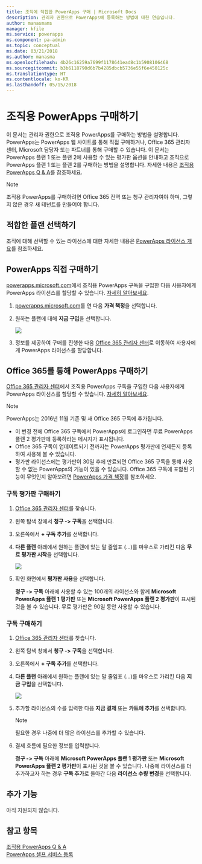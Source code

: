 ```yaml
---
title: 조직에 적합한 PowerApps 구매 | Microsoft Docs
description: 관리자 권한으로 PowerApps에 등록하는 방법에 대한 연습입니다.
author: manasmams
manager: kfile
ms.service: powerapps
ms.component: pa-admin
ms.topic: conceptual
ms.date: 03/21/2018
ms.author: manasma
ms.openlocfilehash: 4b26c16259a7699f1178641ead8c1b5908106468
ms.sourcegitcommit: b3b6118790d6b7b4285dbcb5736e55f6e450125c
ms.translationtype: HT
ms.contentlocale: ko-KR
ms.lasthandoff: 05/15/2018
---
```

# <a name="purchase-powerapps-for-your-organization"></a>조직용 PowerApps 구매하기
이 문서는 관리자 권한으로 조직용 PowerApps를 구매하는 방법을 설명합니다. PowerApps는 PowerApps 웹 사이트를 통해 직접 구매하거나, Office 365 관리자 센터, Microsoft 담당자 또는 파트너를 통해 구매할 수 있습니다. 이 문서는 PowerApps 플랜 1 또는 플랜 2에 사용할 수 있는 평가판 옵션을 안내하고 조직으로 PowerApps 플랜 1 또는 플랜 2를 구매하는 방법을 설명합니다. 자세한 내용은 [조직용 PowerApps Q & A](signup-question-and-answer.md)를 참조하세요.

> [!NOTE]
>   조직용 PowerApps를 구매하려면 Office 365 전역 또는 청구 관리자여야 하며, 그렇지 않은 경우 새 테넌트를 만들어야 합니다.

## <a name="choosing-the-right-plan"></a>적합한 플랜 선택하기
조직에 대해 선택할 수 있는 라이선스에 대한 자세한 내용은 [PowerApps 라이선스 개요](pricing-billing-skus.md)를 참조하세요.

## <a name="purchase-powerapps-directly"></a>PowerApps 직접 구매하기
[powerapps.microsoft.com][4]에서 조직용 PowerApps 구독을 구입한 다음 사용자에게 PowerApps 라이선스를 할당할 수 있습니다. [자세히 알아보세요][5].

1. [powerapps.microsoft.com][4]를 연 다음 **가격 책정**을 선택합니다.

2. 원하는 플랜에 대해 **지금 구입**을 선택합니다.

    ![](./media/signup-for-powerapps-admin/buy-now.png)

3. 정보를 제공하여 구매를 진행한 다음 [Office 365 관리자 센터][6]로 이동하여 사용자에게 PowerApps 라이선스를 할당합니다.

## <a name="get-powerapps-through-office-365"></a>Office 365를 통해 PowerApps 구매하기
[Office 365 관리자 센터][6]에서 조직용 PowerApps 구독을 구입한 다음 사용자에게 PowerApps 라이선스를 할당할 수 있습니다. [자세히 알아보세요][5].

> [!NOTE]
> PowerApps는 2016년 11월 기존 및 새 Office 365 구독에 추가됩니다.
>
> * 이 변경 전에 Office 365 구독에서 PowerApps에 로그인하면 무료 PowerApps 플랜 2 평가판에 등록하라는 메시지가 표시됩니다.
> * Office 365 구독이 업데이트되기 전까지는 PowerApps 평가판에 언제든지 등록하여 사용해 볼 수 있습니다.  
> * 평가판 라이선스에는 평가판이 30일 후에 만료되면 Office 365 구독을 통해 사용할 수 없는 PowerApps의 기능이 있을 수 있습니다.  Office 365 구독에 포함된 기능이 무엇인지 알아보려면 [PowerApps 가격 책정][2]를 참조하세요.


### <a name="purchase-a-subscription-trial"></a>구독 평가판 구매하기
1. [Office 365 관리자 센터][6]를 찾습니다.

2. 왼쪽 탐색 창에서 **청구 -> 구독**을 선택합니다.

3. 오른쪽에서 **+ 구독 추가**를 선택합니다.

4. **다른 플랜** 아래에서 원하는 플랜에 있는 말 줄임표 (...)를 마우스로 가리킨 다음 **무료 평가판 시작**을 선택합니다.

    ![](./media/signup-for-powerapps-admin/admin-purchase-trial.png)

5. 확인 화면에서 **평가판 사용**을 선택합니다.

    **청구 -> 구독** 아래에 사용할 수 있는 100개의 라이선스와 함께 **Microsoft PowerApps 플랜 1 평가판** 또는 **Microsoft PowerApps 플랜 2 평가판**이 표시된 것을 볼 수 있습니다. 무료 평가판은 90일 동안 사용할 수 있습니다.

### <a name="purchase-a-subscription"></a>구독 구매하기
1. [Office 365 관리자 센터][6]를 찾습니다.

2. 왼쪽 탐색 창에서 **청구 -> 구독**을 선택합니다.

3. 오른쪽에서 **+ 구독 추가**를 선택합니다.

4. **다른 플랜** 아래에서 원하는 플랜에 있는 말 줄임표 (...)를 마우스로 가리킨 다음 **지금 구입**을 선택합니다.

    ![](./media/signup-for-powerapps-admin/admin-purchase-paid.png)

5. 추가할 라이선스의 수를 입력한 다음 **지금 결제** 또는 **카트에 추가**를 선택합니다.

   > [!NOTE]
   > 필요한 경우 나중에 더 많은 라이선스를 추가할 수 있습니다.


6. 결제 흐름에 필요한 정보를 입력합니다.

    **청구 -> 구독** 아래에 **Microsoft PowerApps 플랜 1 평가판** 또는 **Microsoft PowerApps 플랜 2 평가판**이 표시된 것을 볼 수 있습니다. 나중에 라이선스를 더 추가하고자 하는 경우 **구독 추가**로 돌아간 다음 **라이선스 수량 변경**을 선택합니다.

## <a name="add-ons"></a>추가 기능
아직 지원되지 않습니다.

## <a name="see-also"></a>참고 항목
[조직용 PowerApps Q & A](signup-question-and-answer.md)  
[PowerApps 셀프 서비스 등록](../maker/signup-for-powerapps.md)  

<!--Reference links in article-->
[1]: http://go.microsoft.com/fwlink/p/?LinkId=715583
[2]: http://go.microsoft.com/fwlink/p/?LinkId=708209
[4]: https://go.microsoft.com/fwlink/?linkid=832551
[5]: https://support.office.com/article/997596b5-4173-4627-b915-36abac6786dc
[6]: https://portal.office.com/admin/default.aspx
